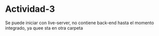 # Actividad-3
Se puede iniciar con live-server, no contiene back-end hasta el momento integrado, ya quee sta en otra carpeta
